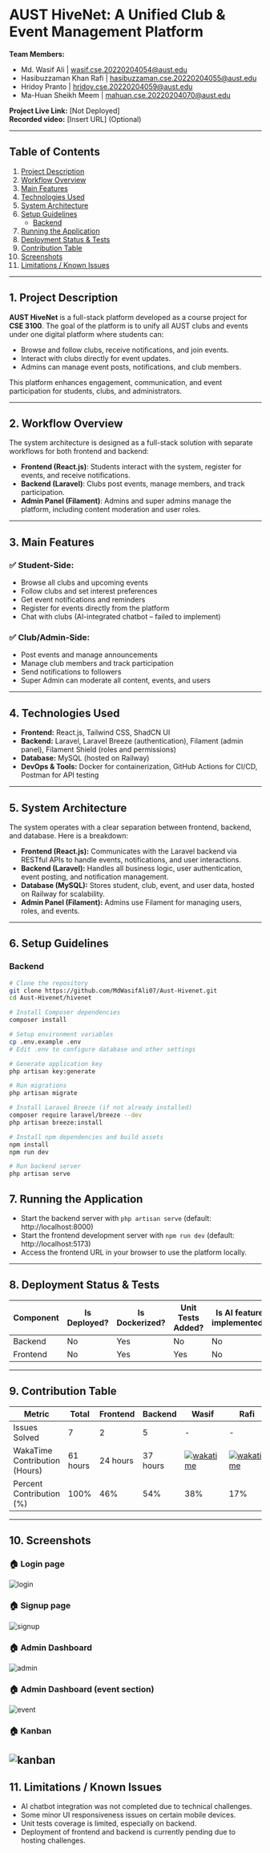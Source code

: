 # AUST HiveNet: A Unified Club & Event Management Platform

**Team Members:**
- Md. Wasif Ali | wasif.cse.20220204054@aust.edu
- Hasibuzzaman Khan Rafi | hasibuzzaman.cse.20220204055@aust.edu
- Hridoy Pranto | hridoy.cse.20220204059@aust.edu
- Ma-Huan Sheikh Meem | mahuan.cse.20220204070@aust.edu

**Project Live Link:** [Not Deployed]  
**Recorded video:** [Insert URL] (Optional)

---

## Table of Contents

1. [Project Description](#1-project-description)
2. [Workflow Overview](#2-workflow-overview)
3. [Main Features](#3-main-features)
4. [Technologies Used](#4-technologies-used)
5. [System Architecture](#5-system-architecture)
6. [Setup Guidelines](#6-setup-guidelines)
    - [Backend](#backend)
7. [Running the Application](#7-running-the-application)
8. [Deployment Status & Tests](#8-deployment-status--tests)
9. [Contribution Table](#9-contribution-table)
10. [Screenshots](#10-screenshots)
11. [Limitations / Known Issues](#11-limitations--known-issues)

---

## 1. Project Description

**AUST HiveNet** is a full-stack platform developed as a course project for **CSE 3100**. The goal of the platform is to unify all AUST clubs and events under one digital platform where students can:
- Browse and follow clubs, receive notifications, and join events.
- Interact with clubs directly for event updates.
- Admins can manage event posts, notifications, and club members.

This platform enhances engagement, communication, and event participation for students, clubs, and administrators. 

---

## 2. Workflow Overview

The system architecture is designed as a full-stack solution with separate workflows for both frontend and backend:
- **Frontend (React.js)**: Students interact with the system, register for events, and receive notifications.
- **Backend (Laravel)**: Clubs post events, manage members, and track participation.
- **Admin Panel (Filament)**: Admins and super admins manage the platform, including content moderation and user roles.

---

## 3. Main Features

### ✅ Student-Side:
- Browse all clubs and upcoming events
- Follow clubs and set interest preferences
- Get event notifications and reminders
- Register for events directly from the platform
- Chat with clubs (AI-integrated chatbot – failed to implement)

### ✅ Club/Admin-Side:
- Post events and manage announcements
- Manage club members and track participation
- Send notifications to followers
- Super Admin can moderate all content, events, and users

---

## 4. Technologies Used

- **Frontend:** React.js, Tailwind CSS, ShadCN UI
- **Backend:** Laravel, Laravel Breeze (authentication), Filament (admin panel), Filament Shield (roles and permissions)
- **Database:** MySQL (hosted on Railway)
- **DevOps & Tools:** Docker for containerization, GitHub Actions for CI/CD, Postman for API testing

---

## 5. System Architecture

The system operates with a clear separation between frontend, backend, and database. Here is a breakdown:
- **Frontend (React.js):** Communicates with the Laravel backend via RESTful APIs to handle events, notifications, and user interactions.
- **Backend (Laravel):** Handles all business logic, user authentication, event posting, and notification management.
- **Database (MySQL):** Stores student, club, event, and user data, hosted on Railway for scalability.
- **Admin Panel (Filament):** Admins use Filament for managing users, roles, and events.

---

## 6. Setup Guidelines  

### Backend  
```bash
# Clone the repository
git clone https://github.com/MdWasifAli07/Aust-Hivenet.git
cd Aust-Hivenet/hivenet

# Install Composer dependencies
composer install

# Setup environment variables
cp .env.example .env
# Edit .env to configure database and other settings

# Generate application key
php artisan key:generate

# Run migrations
php artisan migrate

# Install Laravel Breeze (if not already installed)
composer require laravel/breeze --dev
php artisan breeze:install

# Install npm dependencies and build assets
npm install
npm run dev

# Run backend server
php artisan serve

```
## 7. Running the Application  
- Start the backend server with `php artisan serve` (default: http://localhost:8000)  
- Start the frontend development server with `npm run dev` (default: http://localhost:5173)  
- Access the frontend URL in your browser to use the platform locally.  

---  

## 8. Deployment Status & Tests  

| Component | Is Deployed? | Is Dockerized? | Unit Tests Added?  | Is AI feature implemented? |
| --------- | ------------ | -------------- | ------------------ | -------------------------- |
| Backend   | No         | Yes     | No  | No       |
| Frontend  | No          | Yes      | Yes        | No                     |

---
## 9. Contribution Table

| Metric                        | Total | Frontend | Backend | Wasif                                                                                                                                                                                                                                                  | Rafi                                                                                                                                                                                                                                                  | Hridoy                                                                                                                                                                                                                                               | Meem                                                                                                                                                                                                                                                 |
| ----------------------------- | ----- | ------- | -------- | ------------------------------------------------------------------------------------------------------------------------------------------------------------------------------------------------------------------------------------------------------- | ------------------------------------------------------------------------------------------------------------------------------------------------------------------------------------------------------------------------------------------------------- | ------------------------------------------------------------------------------------------------------------------------------------------------------------------------------------------------------------------------------------------------------- | ------------------------------------------------------------------------------------------------------------------------------------------------------------------------------------------------------------------------------------------------------- |
| Issues Solved                 | 7 | 2    | 5    | -                                                                                                                                                                                                                                                  | -                                                                                                                                                                                                                                                | -                                                                                                                                                                                                                                                | -                                                                                                                                                                                                                                                 |
| WakaTime Contribution (Hours) | 61 hours   | 24 hours   | 37 hours    | [![wakatime](https://wakatime.com/badge/github/MdWasifAli99/Aust-HiveNet.svg)](https://wakatime.com/badge/github/MdWasifAli99/Aust-HiveNet) |  [![wakatime](https://wakatime.com/badge/user/f5296c65-f0bc-4c44-9688-6b89e820da8b/project/71a91981-de96-4473-9b5a-5a4d9a792acd.svg)](https://wakatime.com/badge/user/f5296c65-f0bc-4c44-9688-6b89e820da8b/project/71a91981-de96-4473-9b5a-5a4d9a792acd) |[![wakatime](https://wakatime.com/badge/user/c0eb3a4c-6b10-43ca-9489-537dacbac401/project/a4afd59a-463e-4bfd-9e1e-bf53cc56a622.svg)](https://wakatime.com/badge/user/c0eb3a4c-6b10-43ca-9489-537dacbac401/project/a4afd59a-463e-4bfd-9e1e-bf53cc56a622)| [![wakatime](https://wakatime.com/badge/user/119f505c-cbde-4768-9400-0f9daac44200/project/4cc15319-388a-465c-9f1d-2113f8200be7.svg)](https://wakatime.com/badge/user/119f505c-cbde-4768-9400-0f9daac44200/project/4cc15319-388a-465c-9f1d-2113f8200be7) |
| Percent Contribution (%)      | 100%  | 46%   | 54%     | 38%                                                                                                                                                                                                                                                  | 17%                                                                                                                                                                                                                                                 |       6%                                                                                                                                                                                                                                    | 39%                                                                                                                                                                                                                                                 |

---
## 10. Screenshots

### 🏠 Login page
![login](../screenshots/login.png)

### 🏠 Signup page
![signup](../screenshots/signup.png)

### 🏠 Admin Dashboard
![admin](../screenshots/adminpanel.png)

### 🏠 Admin Dashboard (event section)
![event](../screenshots/admin-event.png)

### 🏠 Kanban
![kanban](../screenshots/Kanban.png)
---

## 11. Limitations / Known Issues  
- AI chatbot integration was not completed due to technical challenges.  
- Some minor UI responsiveness issues on certain mobile devices.  
- Unit tests coverage is limited, especially on backend.  
- Deployment of frontend and backend is currently pending due to hosting challenges.  
